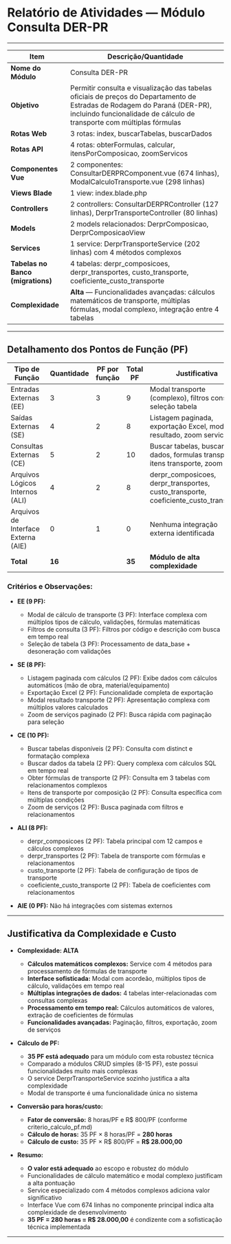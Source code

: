 # Relatório de Atividades — Módulo Consulta DER-PR

---

| Item                        | Descrição/Quantidade                                                                                 |
|-----------------------------|-----------------------------------------------------------------------------------------------------|
| **Nome do Módulo**          | Consulta DER-PR                                                                                      |
| **Objetivo**                | Permitir consulta e visualização das tabelas oficiais de preços do Departamento de Estradas de Rodagem do Paraná (DER-PR), incluindo funcionalidade de cálculo de transporte com múltiplas fórmulas |
| **Rotas Web**               | 3 rotas: index, buscarTabelas, buscarDados                                                          |
| **Rotas API**               | 4 rotas: obterFormulas, calcular, itensPorComposicao, zoomServicos                                  |
| **Componentes Vue**         | 2 componentes: ConsultarDERPRComponent.vue (674 linhas), ModalCalculoTransporte.vue (298 linhas)    |
| **Views Blade**             | 1 view: index.blade.php                                                                             |
| **Controllers**             | 2 controllers: ConsultarDERPRController (127 linhas), DerprTransporteController (80 linhas)         |
| **Models**                  | 2 models relacionados: DerprComposicao, DerprComposicaoView                                         |
| **Services**                | 1 service: DerprTransporteService (202 linhas) com 4 métodos complexos                              |
| **Tabelas no Banco (migrations)** | 4 tabelas: derpr_composicoes, derpr_transportes, custo_transporte, coeficiente_custo_transporte |
| **Complexidade**            | **Alta** — Funcionalidades avançadas: cálculos matemáticos de transporte, múltiplas fórmulas, modal complexo, integração entre 4 tabelas |

---

## Detalhamento dos Pontos de Função (PF)

| Tipo de Função                        | Quantidade | PF por função | Total PF | Justificativa |
|---------------------------------------|------------|---------------|----------|---------------|
| Entradas Externas (EE)                | 3          | 3             | 9        | Modal transporte (complexo), filtros consulta, seleção tabela |
| Saídas Externas (SE)                  | 4          | 2             | 8        | Listagem paginada, exportação Excel, modal resultado, zoom servicos |
| Consultas Externas (CE)               | 5          | 2             | 10       | Buscar tabelas, buscar dados, formulas transporte, itens transporte, zoom |
| Arquivos Lógicos Internos (ALI)       | 4          | 2             | 8        | derpr_composicoes, derpr_transportes, custo_transporte, coeficiente_custo_transporte |
| Arquivos de Interface Externa (AIE)   | 0          | 1             | 0        | Nenhuma integração externa identificada |
| **Total**                             | **16**     |               | **35**   | **Módulo de alta complexidade** |

### Critérios e Observações:

- **EE (9 PF):** 
  - Modal de cálculo de transporte (3 PF): Interface complexa com múltiplos tipos de cálculo, validações, fórmulas matemáticas
  - Filtros de consulta (3 PF): Filtros por código e descrição com busca em tempo real
  - Seleção de tabela (3 PF): Processamento de data_base + desoneração com validações

- **SE (8 PF):** 
  - Listagem paginada com cálculos (2 PF): Exibe dados com cálculos automáticos (mão de obra, material/equipamento)
  - Exportação Excel (2 PF): Funcionalidade completa de exportação
  - Modal resultado transporte (2 PF): Apresentação complexa com múltiplos valores calculados
  - Zoom de serviços paginado (2 PF): Busca rápida com paginação para seleção

- **CE (10 PF):** 
  - Buscar tabelas disponíveis (2 PF): Consulta com distinct e formatação complexa
  - Buscar dados da tabela (2 PF): Query complexa com cálculos SQL em tempo real
  - Obter fórmulas de transporte (2 PF): Consulta em 3 tabelas com relacionamentos complexos
  - Itens de transporte por composição (2 PF): Consulta específica com múltiplas condições
  - Zoom de serviços (2 PF): Busca paginada com filtros e relacionamentos

- **ALI (8 PF):** 
  - derpr_composicoes (2 PF): Tabela principal com 12 campos e cálculos complexos
  - derpr_transportes (2 PF): Tabela de transporte com fórmulas e relacionamentos
  - custo_transporte (2 PF): Tabela de configuração de tipos de transporte
  - coeficiente_custo_transporte (2 PF): Tabela de coeficientes com relacionamentos

- **AIE (0 PF):** Não há integrações com sistemas externos

---

## Justificativa da Complexidade e Custo

- **Complexidade: ALTA**
  - **Cálculos matemáticos complexos:** Service com 4 métodos para processamento de fórmulas de transporte
  - **Interface sofisticada:** Modal com acordeão, múltiplos tipos de cálculo, validações em tempo real
  - **Múltiplas integrações de dados:** 4 tabelas inter-relacionadas com consultas complexas
  - **Processamento em tempo real:** Cálculos automáticos de valores, extração de coeficientes de fórmulas
  - **Funcionalidades avançadas:** Paginação, filtros, exportação, zoom de serviços

- **Cálculo de PF:**
  - **35 PF está adequado** para um módulo com esta robustez técnica
  - Comparado a módulos CRUD simples (8-15 PF), este possui funcionalidades muito mais complexas
  - O service DerprTransporteService sozinho justifica a alta complexidade
  - Modal de transporte é uma funcionalidade única no sistema

- **Conversão para horas/custo:**
  - **Fator de conversão:** 8 horas/PF e R$ 800/PF (conforme criterio_calculo_pf.md)
  - **Cálculo de horas:** 35 PF × 8 horas/PF = **280 horas**
  - **Cálculo de custo:** 35 PF × R$ 800/PF = **R$ 28.000,00**

- **Resumo:**
  - **O valor está adequado** ao escopo e robustez do módulo
  - Funcionalidades de cálculo matemático e modal complexo justificam a alta pontuação
  - Service especializado com 4 métodos complexos adiciona valor significativo
  - Interface Vue com 674 linhas no componente principal indica alta complexidade de desenvolvimento
  - **35 PF = 280 horas = R$ 28.000,00** é condizente com a sofisticação técnica implementada

---
